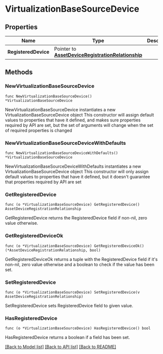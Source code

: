 # VirtualizationBaseSourceDevice

## Properties

Name | Type | Description | Notes
------------ | ------------- | ------------- | -------------
**RegisteredDevice** | Pointer to [**AssetDeviceRegistrationRelationship**](asset.DeviceRegistration.Relationship.md) |  | [optional] 

## Methods

### NewVirtualizationBaseSourceDevice

`func NewVirtualizationBaseSourceDevice() *VirtualizationBaseSourceDevice`

NewVirtualizationBaseSourceDevice instantiates a new VirtualizationBaseSourceDevice object
This constructor will assign default values to properties that have it defined,
and makes sure properties required by API are set, but the set of arguments
will change when the set of required properties is changed

### NewVirtualizationBaseSourceDeviceWithDefaults

`func NewVirtualizationBaseSourceDeviceWithDefaults() *VirtualizationBaseSourceDevice`

NewVirtualizationBaseSourceDeviceWithDefaults instantiates a new VirtualizationBaseSourceDevice object
This constructor will only assign default values to properties that have it defined,
but it doesn't guarantee that properties required by API are set

### GetRegisteredDevice

`func (o *VirtualizationBaseSourceDevice) GetRegisteredDevice() AssetDeviceRegistrationRelationship`

GetRegisteredDevice returns the RegisteredDevice field if non-nil, zero value otherwise.

### GetRegisteredDeviceOk

`func (o *VirtualizationBaseSourceDevice) GetRegisteredDeviceOk() (*AssetDeviceRegistrationRelationship, bool)`

GetRegisteredDeviceOk returns a tuple with the RegisteredDevice field if it's non-nil, zero value otherwise
and a boolean to check if the value has been set.

### SetRegisteredDevice

`func (o *VirtualizationBaseSourceDevice) SetRegisteredDevice(v AssetDeviceRegistrationRelationship)`

SetRegisteredDevice sets RegisteredDevice field to given value.

### HasRegisteredDevice

`func (o *VirtualizationBaseSourceDevice) HasRegisteredDevice() bool`

HasRegisteredDevice returns a boolean if a field has been set.


[[Back to Model list]](../README.md#documentation-for-models) [[Back to API list]](../README.md#documentation-for-api-endpoints) [[Back to README]](../README.md)


